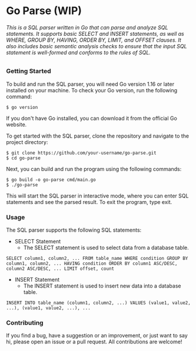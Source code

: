# Go Parse (WIP)
###### This is a SQL parser written in Go that can parse and analyze SQL statements. It supports basic SELECT and INSERT statements, as well as WHERE, GROUP BY, HAVING, ORDER BY, LIMIT, and OFFSET clauses. It also includes basic semantic analysis checks to ensure that the input SQL statement is well-formed and conforms to the rules of SQL.

### Getting Started
To build and run the SQL parser, you will need Go version 1.16 or later installed on your machine. To check your Go version, run the following command:
```
$ go version
```
If you don't have Go installed, you can download it from the official Go website.

To get started with the SQL parser, clone the repository and navigate to the project directory:

```
$ git clone https://github.com/your-username/go-parse.git
$ cd go-parse
```
Next, you can build and run the program using the following commands:

```
$ go build -o go-parse cmd/main.go
$ ./go-parse
```
This will start the SQL parser in interactive mode, where you can enter SQL statements and see the parsed result. To exit the program, type exit.

### Usage
The SQL parser supports the following SQL statements:

* SELECT Statement
    * The SELECT statement is used to select data from a database table.

``` SELECT column1, column2, ... FROM table_name WHERE condition GROUP BY column1, column2, ... HAVING condition ORDER BY column1 ASC/DESC, column2 ASC/DESC, ... LIMIT offset, count ```

* INSERT Statement
    * The INSERT statement is used to insert new data into a database table.

``` INSERT INTO table_name (column1, column2, ...) VALUES (value1, value2, ...), (value1, value2, ...), ... ```

### Contributing
If you find a bug, have a suggestion or an improvement, or just want to say hi, please open an issue or a pull request. All contributions are welcome!
